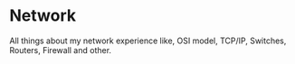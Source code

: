 
# Network

All things about my network experience like, OSI model, TCP/IP, Switches, Routers, Firewall and other.
